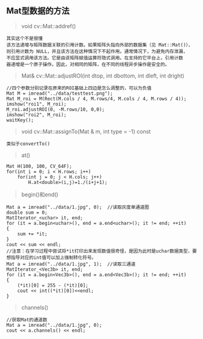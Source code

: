 ## Mat型数据的方法
> void cv::Mat::addref()
```
其实这个不是很懂
该方法递增与矩阵数据关联的引用计数。如果矩阵头指向外部的数据集（见 Mat::Mat()），
则引用计数为 NULL，并且该方法在这种情况下不起作用。通常情况下，为避免内存泄漏，
不应显式调用该方法。它是由该矩阵赋值运算符隐式调用。在支持的它平台上，引用计数
器递增是一个原子操作。因此，对相同的矩阵，在不同的线程异步操作是安全的。
```
> Mat& cv::Mat::adjustROI(int dtop, int dbottom, int dleft, int dright)
```
//四个参数分别记录在原来的ROI基础上四边是怎么调整的，可以为负值
Mat M = imread("../data/testtest.png");
Mat M_roi = M(Rect(M.cols / 4, M.rows/4, M.cols / 4, M.rows / 4));
imshow("roi1", M_roi);
M_roi.adjustROI(0, -M.rows/10, 0,0);
imshow("roi2", M_roi);
waitKey();
```
> void cv::Mat::assignTo(Mat & m, int type = -1) const
```
类似于convertTo()
```
> at()
```
Mat H(100, 100, CV_64F);
for(int i = 0; i < H.rows; i++)
    for(int j = 0; j < H.cols; j++)
        H.at<double>(i,j)=1./(i+j+1);
```
> begin()和end()
```
Mat a = imread("../data/1.jpg", 0);  //读取灰度单通道图
double sum = 0;
MatIterator_<uchar> it, end;
for (it = a.begin<uchar>(), end = a.end<uchar>(); it != end; ++it)
{
	sum += *it;
}
cout << sum << endl;
//注意：在学习过程中尝试将*it打印出来发现数值很奇怪，是因为此时是uchar数据类型，要想指导对应的int值可以加上强制转化符号。
Mat a = imread("../data/1.jpg", 1);  //读取三通道
MatIterator_<Vec3b> it, end;
for (it = a.begin<Vec3b>(), end = a.end<Vec3b>(); it != end; ++it)
{
	(*it)[0] = 255 - (*it)[0];
	cout << int((*it)[0])<<endl;
}
```
> channels()
```
//获取Mat的通道数
Mat a = imread("../data/1.jpg", 0);
cout << a.channels() << endl;
```

